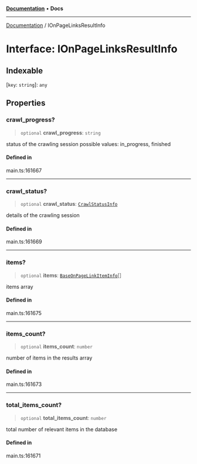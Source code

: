[**Documentation**](../README.md) • **Docs**

***

[Documentation](../globals.md) / IOnPageLinksResultInfo

# Interface: IOnPageLinksResultInfo

## Indexable

 \[`key`: `string`\]: `any`

## Properties

### crawl\_progress?

> `optional` **crawl\_progress**: `string`

status of the crawling session
possible values: in_progress, finished

#### Defined in

main.ts:161667

***

### crawl\_status?

> `optional` **crawl\_status**: [`CrawlStatusInfo`](../classes/CrawlStatusInfo.md)

details of the crawling session

#### Defined in

main.ts:161669

***

### items?

> `optional` **items**: [`BaseOnPageLinkItemInfo`](../classes/BaseOnPageLinkItemInfo.md)[]

items array

#### Defined in

main.ts:161675

***

### items\_count?

> `optional` **items\_count**: `number`

number of items in the results array

#### Defined in

main.ts:161673

***

### total\_items\_count?

> `optional` **total\_items\_count**: `number`

total number of relevant items in the database

#### Defined in

main.ts:161671
